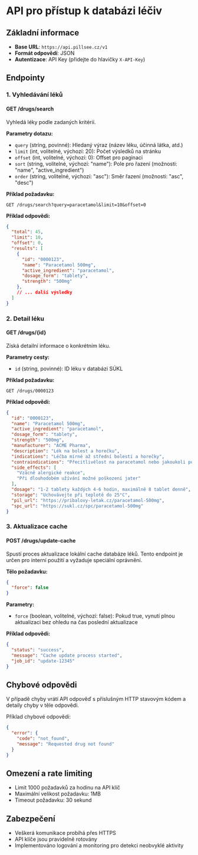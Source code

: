 # API pro přístup k databázi léčiv

## Základní informace

- **Base URL**: `https://api.pillsee.cz/v1`
- **Formát odpovědí**: JSON
- **Autentizace**: API Key (přidejte do hlavičky `X-API-Key`)

## Endpointy

### 1. Vyhledávání léků

#### GET /drugs/search

Vyhledá léky podle zadaných kritérií.

**Parametry dotazu:**
- `query` (string, povinné): Hledaný výraz (název léku, účinná látka, atd.)
- `limit` (int, volitelné, výchozí: 20): Počet výsledků na stránku
- `offset` (int, volitelné, výchozí: 0): Offset pro paginaci
- `sort` (string, volitelné, výchozí: "name"): Pole pro řazení (možnosti: "name", "active_ingredient")
- `order` (string, volitelné, výchozí: "asc"): Směr řazení (možnosti: "asc", "desc")

**Příklad požadavku:**
```
GET /drugs/search?query=paracetamol&limit=10&offset=0
```

**Příklad odpovědi:**
```json
{
  "total": 45,
  "limit": 10,
  "offset": 0,
  "results": [
    {
      "id": "0000123",
      "name": "Paracetamol 500mg",
      "active_ingredient": "paracetamol",
      "dosage_form": "tablety",
      "strength": "500mg"
    },
    // ... další výsledky
  ]
}
```

### 2. Detail léku

#### GET /drugs/{id}

Získá detailní informace o konkrétním léku.

**Parametry cesty:**
- `id` (string, povinné): ID léku v databázi SÚKL

**Příklad požadavku:**
```
GET /drugs/0000123
```

**Příklad odpovědi:**
```json
{
  "id": "0000123",
  "name": "Paracetamol 500mg",
  "active_ingredient": "paracetamol",
  "dosage_form": "tablety",
  "strength": "500mg",
  "manufacturer": "ACME Pharma",
  "description": "Lék na bolest a horečku",
  "indications": "Léčba mírné až střední bolesti a horečky",
  "contraindications": "Přecitlivělost na paracetamol nebo jakoukoli pomocnou látku přípravku",
  "side_effects": [
    "Vzácně alergické reakce",
    "Při dlouhodobém užívání možné poškození jater"
  ],
  "dosage": "1-2 tablety každých 4-6 hodin, maximálně 8 tablet denně",
  "storage": "Uchovávejte při teplotě do 25°C",
  "pil_url": "https://pribalovy-letak.cz/paracetamol-500mg",
  "spc_url": "https://sukl.cz/spc/paracetamol-500mg"
}
```

### 3. Aktualizace cache

#### POST /drugs/update-cache

Spustí proces aktualizace lokální cache databáze léků. Tento endpoint je určen pro interní použití a vyžaduje speciální oprávnění.

**Tělo požadavku:**
```json
{
  "force": false
}
```

**Parametry:**
- `force` (boolean, volitelné, výchozí: false): Pokud true, vynutí plnou aktualizaci bez ohledu na čas poslední aktualizace

**Příklad odpovědi:**
```json
{
  "status": "success",
  "message": "Cache update process started",
  "job_id": "update-12345"
}
```

## Chybové odpovědi

V případě chyby vrátí API odpověď s příslušným HTTP stavovým kódem a detaily chyby v těle odpovědi.

Příklad chybové odpovědi:
```json
{
  "error": {
    "code": "not_found",
    "message": "Requested drug not found"
  }
}
```

## Omezení a rate limiting

- Limit 1000 požadavků za hodinu na API klíč
- Maximální velikost požadavku: 1MB
- Timeout požadavku: 30 sekund

## Zabezpečení

- Veškerá komunikace probíhá přes HTTPS
- API klíče jsou pravidelně rotovány
- Implementováno logování a monitoring pro detekci neobvyklé aktivity

